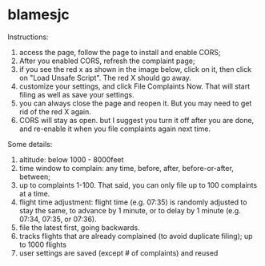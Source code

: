 # blamesjc

Instructions: 
1) access the page, follow the page to install and enable CORS;
2) After you enabled CORS, refresh the complaint page;
3) if you see the red x as shown in the image below, click on it, then click on "Load Unsafe Script". The red X should go away.
4) customize your settings, and click File Complaints Now. That will start filing as well as save your settings.
5) you can always close the page and reopen it. But you may need to get rid of the red X again. 
6) CORS will stay as open. but I suggest you turn it off after you are done, and re-enable it when you file complaints again next time.

Some details: 
1) altitude: below 1000 - 8000feet
2) time window to complain: any time, before, after, before-or-after, between; 
3) up to complaints 1-100. That said, you can only file up to 100 complaints at a time.
4) flight time adjustment:  flight time (e.g. 07:35) is randomly adjusted to stay the same, to advance by 1 minute, or to delay by 1 minute (e.g. 07:34, 07:35, or 07:36). 
5) file the latest first, going backwards.
6) tracks flights that are already complained (to avoid duplicate filing); up to 1000 flights
7) user settings are saved (except # of complaints) and reused
